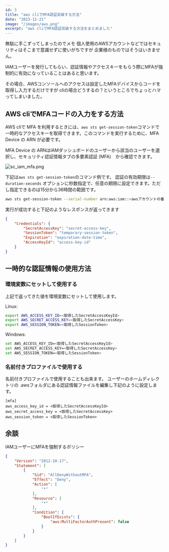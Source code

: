 ```yaml
---
id: 3
title: "aws cliでMFA認証突破する方法"
date: "2023-11-21"
image: "/images/aws.png"
excerpt: "aws cliでMFA認証突破する方法をまとめました"
---
```


無駄に手こずってしまったのでメモ
個人使用のAWSアカウントなどではセキュリティはそこまで意識せずに使いがちですが
企業様のものではそうはいきません。

IAMユーザーを発行してもらい、認証情報やアクセスキーをもらう際にMFAが強制的に有効になっていることはあると思います。

その場合、AWSコンソールへのアクセスは設定したMFAデバイスからコードを取得し入力するだけですが
cliの場合どうするの？というところでちょっとハマってしまいました。

## AWS cliでMFAコードの入力をする方法

AWS cliで MFA を利用するときには、`aws sts get-session-token`コマンドで一時的なアクセスキーを取得できます。このコマンドを実行するために、MFA Device の ARN が必要です。

MFA Device の ARNはIAMダッシュボードのユーザーから該当のユーザーを選択し、セキュリティ認証情報タブの多要素認証 (MFA)　から確認できます。

![sc_iam_mfa.png](/images/sc_iam_mfa.png)

下記は`aws sts get-session-token`のコマンド例です。
認証の有効期限は`--duration-seconds` オプションに秒数指定で、任意の期限に設定できます。ただし指定できるのは15分から36時間の範囲です。

```bash
aws sts get-session-token --serial-number arn:aws:iam::<awsアカウントの番号>:<MFA Device のARN>  --duration-seconds 86400 --token-code 119596
```

実行が成功すると下記のようなレスポンスが返ってきます

```json
{
    "Credentials": {
        "SecretAccessKey": "secret-access-key",
        "SessionToken": "temporary-session-token",
        "Expiration": "expiration-date-time",
        "AccessKeyId": "access-key-id"
    }
}
```

## 一時的な認証情報の使用方法

### 環境変数にセットして使用する
上記で返ってきた値を環境変数にセットして使用します。

Linux:
```bash
export AWS_ACCESS_KEY_ID=<取得したSecretAccessKeyId>
export AWS_SECRET_ACCESS_KEY=<取得したSecretAccessKey>
export AWS_SESSION_TOKEN=<取得したSessionToken>
```

Windows:

```bash
set AWS_ACCESS_KEY_ID=<取得したSecretAccessKeyId>
set AWS_SECRET_ACCESS_KEY=<取得したSecretAccessKey>
set AWS_SESSION_TOKEN=<取得したSessionToken>
```

### 名前付きプロファイルで使用する
名前付きプロファイルで使用することも出来ます。
ユーザーのホームディレクトリの .awsフォルダにある認証情報ファイルを編集し下記のように設定します。

```config
[mfa]
aws_access_key_id = <取得したSecretAccessKeyId>
aws_secret_access_key = <取得したSecretAccessKey>
aws_session_token = <取得したSessionToken>
```

## 余談
IAMユーザーにMFAを強制するポリシー

```json
{
    "Version": "2012-10-17",
    "Statement": [
        {
            "Sid": "AllDenyWithoutMFA",
            "Effect": "Deny",
            "Action": [
                "*"
            ],
            "Resource": [
                "*"
            ],
            "Condition": {
                "BoolIfExists": {
                    "aws:MultiFactorAuthPresent": false
                }
            }
        }
    ]
}
```